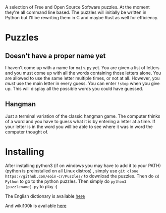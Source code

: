 A selection of Free and Open Source Software puzzles.  At the moment they're
all command line based.  The puzzles will initially be written in Python
but I'll be rewriting them in C and maybe Rust as well for efficiency.

# Puzzles

## Doesn't have a proper name yet

I haven't come up with a name for `main.py` yet.  You are given a list
of letters and you must come up with all the words containing those
letters alone.  You are allowed to use the same letter multiple times,
or not at all.  However, you *must* use the main letter in every guess.
You can enter `!stop` when you give up.  This will display all the
possible words you could have guessed.

## Hangman

Just a terminal variation of the classic hangman game.  The computer
thinks of a word and you have to guess what it is by entering a letter
at a time. If your letter is in the word you will be able to see 
where it was in word the computer thought of.


# Installing

After installing python3 (if on windows you may have to add it to your
PATH) (python is preinstalled on all Linux distros)
, simply use `git clone https://github.com/eoin-cr/Puzzles/` to
download the puzzles.  Then do `cd Python` to go to the python puzzles.
Then simply do `python3 [puzzlename].py` to play :)


The English dictionary is available 
[here](https://github.com/sujithps/Dictionary)

And wiki100k is available [here](https://gist.github.com/h3xx/1976236)

